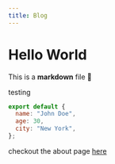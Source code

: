 ```yaml
---
title: Blog
---
```


# Hello World

This is a **markdown** file :rocket:

testing

```js
export default {
  name: "John Doe",
  age: 30,
  city: "New York",
};
```

checkout the about page [here](/about)
